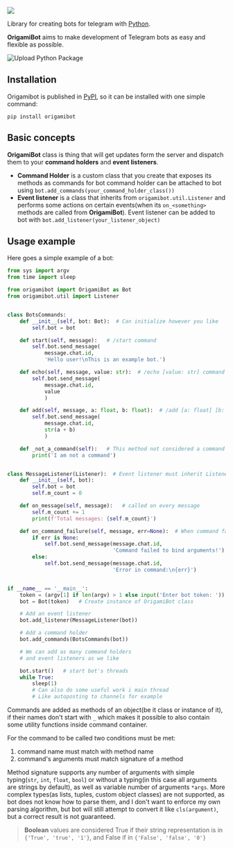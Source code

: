 



![](https://media.githubusercontent.com/media/cmd410/OrigamiBot/master/imgs/logo.png)

Library for creating bots for telegram with [Python](https://www.python.org/). 

**OrigamiBot** aims to make development of Telegram bots as easy and flexible as possible.

![Upload Python Package](https://github.com/cmd410/OrigamiBot/workflows/Upload%20Python%20Package/badge.svg)

## Installation

Origamibot is published in [PyPI](https://pypi.org/project/origamibot/), so it can be installed with one simple command:

```
pip install origamibot
```

## Basic concepts

**OrigamiBot** class is thing that will get updates form the server and dispatch them to your **command holders** and **event listeners**.

- **Command Holder** is a custom class that you create that exposes its methods as commands for bot
  command holder can be attached to bot using `bot.add_commands(your_command_holder_class())`
- **Event listener** is a class that inherits from `origamibot.util.Listener` and performs some actions on certain events(when its `on_<something>` methods are called from **OrigamiBot**). Event listener can be added to bot with `bot.add_listener(your_listener_object)` 

## Usage example

Here goes a simple example of a bot:

```python
from sys import argv
from time import sleep

from origamibot import OrigamiBot as Bot
from origamibot.util import Listener


class BotsCommands:
    def __init__(self, bot: Bot):  # Can initialize however you like
        self.bot = bot

    def start(self, message):   # /start command
        self.bot.send_message(
            message.chat.id,
            'Hello user!\nThis is an example bot.')

    def echo(self, message, value: str):  # /echo [value: str] command
        self.bot.send_message(
            message.chat.id,
            value
            )

    def add(self, message, a: float, b: float):  # /add [a: float] [b: float]
        self.bot.send_message(
            message.chat.id,
            str(a + b)
            )

    def _not_a_command(self):   # This method not considered a command
        print('I am not a command')


class MessageListener(Listener):  # Event listener must inherit Listener
    def __init__(self, bot):
        self.bot = bot
        self.m_count = 0

    def on_message(self, message):   # called on every message
        self.m_count += 1
        print(f'Total messages: {self.m_count}')

    def on_command_failure(self, message, err=None):  # When command fails
        if err is None:
            self.bot.send_message(message.chat.id,
                                  'Command failed to bind arguments!')
        else:
            self.bot.send_message(message.chat.id,
                                  'Error in command:\n{err}')


if __name__ == '__main__':
    token = (argv[1] if len(argv) > 1 else input('Enter bot token: '))
    bot = Bot(token)   # Create instance of OrigamiBot class

    # Add an event listener
    bot.add_listener(MessageListener(bot))

    # Add a command holder
    bot.add_commands(BotsCommands(bot))

    # We can add as many command holders
    # and event listeners as we like

    bot.start()   # start bot's threads
    while True:
        sleep(1)
        # Can also do some useful work i main thread
        # Like autoposting to channels for example
```

Commands are added as methods of an object(be it class or instance of it), if their names don't start with `_` which makes it possible to also contain some utility functions inside command container. 

For the command to be called two conditions must be met:

1. command name must match with method name
2. command's arguments must match signature of a method

Method signature supports any number of arguments with simple typing(`str`, `int`, `float`, `bool`) or without a typing(in this case all arguments are strings by default), as well as variable number of arguments `*args`. More complex types(as lists, tuples, custom object classes) are not supported, as bot does not know how to parse them, and I don't want to enforce my own parsing algorithm, but bot will still attempt to convert it like `cls(argument)`, but a correct result is not guaranteed.

> **Boolean** values are considered True if their string representation is in `{'True', 'true', '1'}`, and False if in `{'False', 'false', '0'}`

